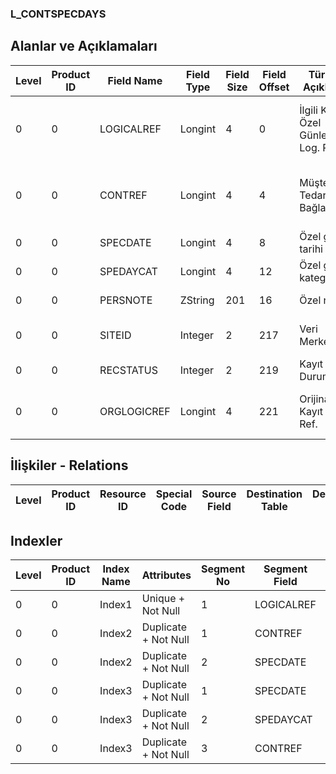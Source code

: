 ### L_CONTSPECDAYS

## Alanlar ve Açıklamaları

**Level**|**Product ID**|**Field Name**|**Field Type**|**Field Size**|**Field Offset**|**Türkçe Açıklama**|**Expression**
-----|-----|-----|-----|-----|-----|-----|-----
0|0|LOGICALREF|Longint|4|0|İlgili Kişi Özel Günler Log. Ref.|Contact Special Days Logical Reference
0|0|CONTREF|Longint|4|4|Müşteri / Tedarikçi Bağlantıları|Customer / Vendor Connections Logical Reference
0|0|SPECDATE|Longint|4|8|Özel gün tarihi|Special Day Date
0|0|SPEDAYCAT|Longint|4|12|Özel gün kategorisi|Special Day Category
0|0|PERSNOTE|ZString|201|16|Özel not|Special Note
0|0|SITEID|Integer|2|217|Veri Merkezi|Data Processing Site
0|0|RECSTATUS|Integer|2|219|Kayıt Durumu|Record Status
0|0|ORGLOGICREF|Longint|4|221|Orijinal Kayıt Log. Ref.|Original Record Logical Reference

## İlişkiler - Relations

**Level**|**Product ID**|**Resource ID**|**Special Code**|**Source Field**|**Destination Table**|**Destination Field**|**Relation Type**|**Extra Condition**
-----|-----|-----|-----|-----|-----|-----|-----|-----

## Indexler

**Level**|**Product ID**|**Index Name**|**Attributes**|**Segment No**|**Segment Field**|**Sense**
-----|-----|-----|-----|-----|-----|-----
0|0|Index1|Unique + Not Null|1|LOGICALREF|Ascending
0|0|Index2|Duplicate + Not Null|1|CONTREF|Ascending
0|0|Index2|Duplicate + Not Null|2|SPECDATE|Ascending
0|0|Index3|Duplicate + Not Null|1|SPECDATE|Ascending
0|0|Index3|Duplicate + Not Null|2|SPEDAYCAT|Ascending
0|0|Index3|Duplicate + Not Null|3|CONTREF|Ascending
